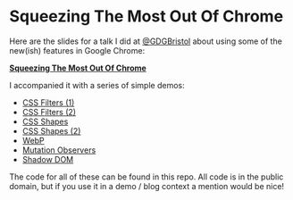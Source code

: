 # Squeezing The Most Out Of Chrome

Here are the slides for a talk I did at [@GDGBristol](https://twitter.com/gdgbristol) about using some of the new(ish) features in Google Chrome:

**[Squeezing The Most Out Of Chrome](http://rawgithub.com/stucox/squeezing-the-most-out-of-chrome/SqueezingTheMostOutOfChrome.pdf)**

I accompanied it with a series of simple demos:

* [CSS Filters (1)](http://rawgithub.com/stucox/squeezing-the-most-out-of-chrome/master/filters.html)
* [CSS Filters (2)](http://rawgithub.com/stucox/squeezing-the-most-out-of-chrome/master/filters-blur.html)
* [CSS Shapes](http://rawgithub.com/stucox/squeezing-the-most-out-of-chrome/master/shapes.html)
* [CSS Shapes (2)](http://rawgithub.com/stucox/squeezing-the-most-out-of-chrome/master/shapes-star.html)
* [WebP](http://rawgithub.com/stucox/squeezing-the-most-out-of-chrome/master/webp.html)
* [Mutation Observers](http://rawgithub.com/stucox/squeezing-the-most-out-of-chrome/master/mutation.html)
* [Shadow DOM](http://rawgithub.com/stucox/squeezing-the-most-out-of-chrome/master/shadow.html)

The code for all of these can be found in this repo. All code is in the public domain, but if you use it in a demo / blog context a mention would be nice!
